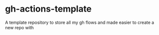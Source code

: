 # gh-actions-template
A template repository to store all my gh flows and made easier to create a new repo with
